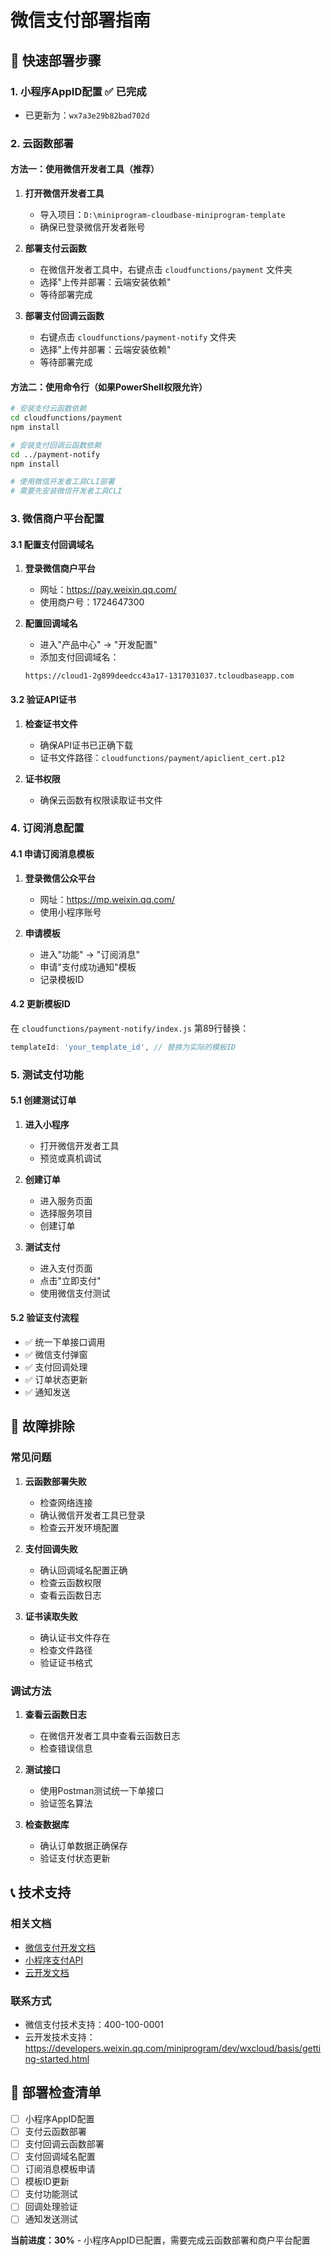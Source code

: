 # 微信支付部署指南

## 🚀 快速部署步骤

### 1. 小程序AppID配置 ✅ 已完成
- 已更新为：`wx7a3e29b82bad702d`

### 2. 云函数部署

#### 方法一：使用微信开发者工具（推荐）

1. **打开微信开发者工具**
   - 导入项目：`D:\miniprogram-cloudbase-miniprogram-template`
   - 确保已登录微信开发者账号

2. **部署支付云函数**
   - 在微信开发者工具中，右键点击 `cloudfunctions/payment` 文件夹
   - 选择"上传并部署：云端安装依赖"
   - 等待部署完成

3. **部署支付回调云函数**
   - 右键点击 `cloudfunctions/payment-notify` 文件夹
   - 选择"上传并部署：云端安装依赖"
   - 等待部署完成

#### 方法二：使用命令行（如果PowerShell权限允许）

```bash
# 安装支付云函数依赖
cd cloudfunctions/payment
npm install

# 安装支付回调云函数依赖
cd ../payment-notify
npm install

# 使用微信开发者工具CLI部署
# 需要先安装微信开发者工具CLI
```

### 3. 微信商户平台配置

#### 3.1 配置支付回调域名

1. **登录微信商户平台**
   - 网址：https://pay.weixin.qq.com/
   - 使用商户号：1724647300

2. **配置回调域名**
   - 进入"产品中心" → "开发配置"
   - 添加支付回调域名：
   ```
   https://cloud1-2g899deedcc43a17-1317031037.tcloudbaseapp.com
   ```

#### 3.2 验证API证书

1. **检查证书文件**
   - 确保API证书已正确下载
   - 证书文件路径：`cloudfunctions/payment/apiclient_cert.p12`

2. **证书权限**
   - 确保云函数有权限读取证书文件

### 4. 订阅消息配置

#### 4.1 申请订阅消息模板

1. **登录微信公众平台**
   - 网址：https://mp.weixin.qq.com/
   - 使用小程序账号

2. **申请模板**
   - 进入"功能" → "订阅消息"
   - 申请"支付成功通知"模板
   - 记录模板ID

#### 4.2 更新模板ID

在 `cloudfunctions/payment-notify/index.js` 第89行替换：
```javascript
templateId: 'your_template_id', // 替换为实际的模板ID
```

### 5. 测试支付功能

#### 5.1 创建测试订单

1. **进入小程序**
   - 打开微信开发者工具
   - 预览或真机调试

2. **创建订单**
   - 进入服务页面
   - 选择服务项目
   - 创建订单

3. **测试支付**
   - 进入支付页面
   - 点击"立即支付"
   - 使用微信支付测试

#### 5.2 验证支付流程

- ✅ 统一下单接口调用
- ✅ 微信支付弹窗
- ✅ 支付回调处理
- ✅ 订单状态更新
- ✅ 通知发送

## 🔧 故障排除

### 常见问题

1. **云函数部署失败**
   - 检查网络连接
   - 确认微信开发者工具已登录
   - 检查云开发环境配置

2. **支付回调失败**
   - 确认回调域名配置正确
   - 检查云函数权限
   - 查看云函数日志

3. **证书读取失败**
   - 确认证书文件存在
   - 检查文件路径
   - 验证证书格式

### 调试方法

1. **查看云函数日志**
   - 在微信开发者工具中查看云函数日志
   - 检查错误信息

2. **测试接口**
   - 使用Postman测试统一下单接口
   - 验证签名算法

3. **检查数据库**
   - 确认订单数据正确保存
   - 验证支付状态更新

## 📞 技术支持

### 相关文档
- [微信支付开发文档](https://pay.weixin.qq.com/wiki/doc/apiv3/index.shtml)
- [小程序支付API](https://developers.weixin.qq.com/miniprogram/dev/api/payment/wx.requestPayment.html)
- [云开发文档](https://developers.weixin.qq.com/miniprogram/dev/wxcloud/basis/getting-started.html)

### 联系方式
- 微信支付技术支持：400-100-0001
- 云开发技术支持：https://developers.weixin.qq.com/miniprogram/dev/wxcloud/basis/getting-started.html

## 🎯 部署检查清单

- [ ] 小程序AppID配置
- [ ] 支付云函数部署
- [ ] 支付回调云函数部署
- [ ] 支付回调域名配置
- [ ] 订阅消息模板申请
- [ ] 模板ID更新
- [ ] 支付功能测试
- [ ] 回调处理验证
- [ ] 通知发送测试

**当前进度：30%** - 小程序AppID已配置，需要完成云函数部署和商户平台配置 